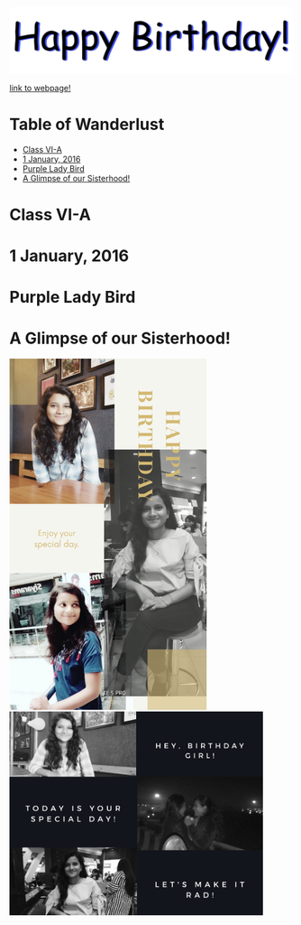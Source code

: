 <img src="dbday.gif" width="650" />

[link to webpage!](https://limbo-09.github.io/birthday/)

# Table of Wanderlust 
* [Class VI-A](#class-vi-a)
* [1 January, 2016](#1-january-2016)
* [Purple Lady Bird](#purple-lady-bird)
* [A Glimpse of our Sisterhood!](#a-glimpse-of-our-sisterhood)

# Class VI-A

# 1 January, 2016

# Purple Lady Bird 

# A Glimpse of our Sisterhood!

<img src="pic-01.png" width="350" /> <img src="pic-02.png" width="450" />

